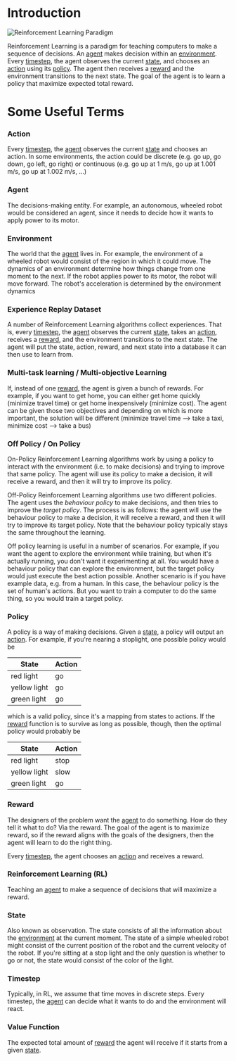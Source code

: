 # Introduction
![Reinforcement Learning Paradigm](https://www.kdnuggets.com/images/reinforcement-learning-fig1-700.jpg "Reinforcement Learning Paradigm")

Reinforcement Learning is a paradigm for teaching computers to make a sequence of decisions. An [agent](#agent) makes decision within an [environment](#environment). Every [timestep](#timestep), the agent observes the current [state](#state), and chooses an [action](#action) using its [policy](#policy). The agent then receives a [reward](#reward) and the environment transitions to the next state. The goal of the agent is to learn a policy that maximize expected total reward.

# Some Useful Terms
### Action
Every [timestep](#timestep), the [agent](#agent) observes the current [state](#state) and chooses an action. In some environments, the action could be discrete (e.g. go up, go down, go left, go right) or continuous (e.g. go up at 1 m/s, go up at 1.001 m/s, go up at 1.002 m/s, ...)

### Agent
The decisions-making entity. For example, an autonomous, wheeled robot would be considered an agent, since it needs to decide how it wants to apply power to its motor.

### Environment
The world that the [agent](#agent) lives in. For example, the environment of a wheeled robot would consist of the region in which it could move. The dynamics of an environment determine how things change from one moment to the next. If the robot applies power to its motor, the robot will move forward. The robot's acceleration is determined by the environment dynamics

### Experience Replay Dataset
A number of Reinforcement Learning algorithms collect experiences. That is, every [timestep](#timestep), the [agent](#agent) observes the current [state](#state), takes an [action](#action), receives a [reward](#reward), and the environment transitions to the next state. The agent will put the state, action, reward, and next state into a database it can then use to learn from.

### Multi-task learning / Multi-objective Learning
If, instead of one [reward](#reward), the agent is given a bunch of rewards. For example, if you want to get home, you can either get home quickly (minimize travel time) or get home inexpensively (minimize cost). The agent can be given those two objectives and depending on which is more important, the solution will be different (minimize travel time --> take a taxi, minimize cost --> take a bus)

### Off Policy / On Policy
On-Policy Reinforcement Learning algorithms work by using a policy to interact with the environment (i.e. to make decisions) and trying to improve that same policy. The agent will use its policy to make a decision, it will receive a reward, and then it will try to improve its policy.

Off-Policy Reinforcement Learning algorithms use two different policies. The agent uses the _behaviour policy_ to make decisions, and then tries to improve the _target policy_. The process is as follows: the agent will use the behaviour policy to make a decision, it will receive a reward, and then it will try to improve its target policy. Note that the behaviour policy typically stays the same throughout the learning.

Off policy learning is useful in a number of scenarios. For example, if you want the agent to explore the environment while training, but when it's actually running, you don't want it experimenting at all. You would have a behaviour policy that can explore the environment, but the target policy would just execute the best action possible. Another scenario is if you have example data, e.g. from a human. In this case, the behaviour policy is the set of human's actions. But you want to train a computer to do the same thing, so you would train a target policy.

### Policy
A policy is a way of making decisions. Given a [state](#state), a policy will output an [action](#a#tion). For example, if you're nearing a stoplight, one possible policy would be

| State | Action |
| --- | --- |
| red light | go |
| yellow light | go |
| green light | go |

which is a valid policy, since it's a mapping from states to actions.
If the [reward](#reward) function is to survive as long as possible, though, then the optimal policy would probably be

| State | Action |
| --- | --- |
| red light | stop |
| yellow light | slow |
| green light | go |

### Reward
The designers of the problem want the [agent](#agent) to do something. How do they tell it what to do? Via the reward. The goal of the agent is to maximize reward, so if the reward aligns with the goals of the designers, then the agent will learn to do the right thing.

Every [timestep](#timestep), the agent chooses an [action](#action) and receives a reward.

### Reinforcement Learning (RL)
Teaching an [agent](#agent) to make a sequence of decisions that will maximize a reward.

### State
Also known as observation.
The state consists of all the information about the [environment](#environment) at the current moment. The state of a simple wheeled robot might consist of the current position of the robot and the current velocity of the robot. If you're sitting at a stop light and the only question is whether to go or not, the state would consist of the color of the light. 

### Timestep
Typically, in RL, we assume that time moves in discrete steps. Every timestep, the [agent](#agent) can decide what it wants to do and the environment will react.

### Value Function
The expected total amount of [reward](#reward) the agent will receive if it starts from a given [state](#state). 
